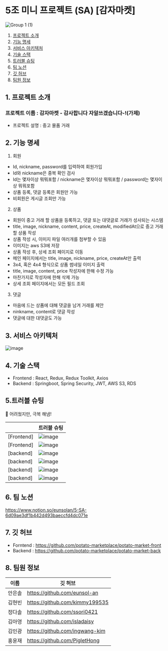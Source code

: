 # 5조 미니 프로젝트 (SA) [감자마켓] #
![Group 1 (1)](https://user-images.githubusercontent.com/117730606/209360870-19c8ba6d-f26c-41ed-9698-ffbd49efbb33.png)




1. [프로젝트 소개](#1-프로젝트-소개)
2. [기능 명세](#2-기능-기능)
3. [서비스 아키텍처](#3-서비스-아키텍처)
4. [기술 스택](#4-기술-스택)
5. [트러블 슈팅](#5-트러블-슈팅)
6. [팀 노션](#6-팀-노션)
7. [깃 허브](#7-깃-허브)
8. [팀원 정보](#8-팀원-정보)



## 1. 프로젝트 소개
### 프로젝트 이름 : **감자마켓** - **감**사합니다 **자**알쓰겠습니다-!(가제)
- 프로젝트 설명 : 중고 물품 거래

## 2. 기능 명세

1. 회원

- Id, nickname, password를 입력하여 회원가입
- Id와 nickname은 중복 확인 검사
- Id는 몇자이상 뭐뭐포함 / nickname은 몇자이상 뭐뭐포함 / password는 몇자이상 뭐뭐포함
- 상품 등록, 댓글 등록은 회원만 가능
- 비회원은 게시글 조회만 가능

2. 상품

- 회원이 중고 거래 할 상품을 등록하고, 댓글 또는 대댓글로 거래가 성사되는 시스템
- title, image, nickname, content, price, createAt, modifiedAt으로 중고 거래 할 상품 작성
- 상품 작성 시, 이미지 파일 여러개를 첨부할 수 있음
- 이미지는 aws S3에 저장
- 상품 작성 후, 상세 조회 페이지로 이동
- 메인 페이지에서는 title, image, nickname, price, createAt만 출력
- 3x4, 혹은 4x4 형식으로 상품 썸네일 이미지 출력
- title, image, content, price 작성자에 한해 수정 가능
- 마찬가지로 작성자에 한해 삭제 가능
- 상세 조회 페이지에서는 모든 필드 조회

3. 댓글

- 마음에 드는 상품에 대해 댓글을 남겨 거래를 제안
- ninkname, content로 댓글 작성
- 댓글에 대한 대댓글도 가능


## 3. 서비스 아키텍처
![image](https://user-images.githubusercontent.com/117730606/209357235-53285c3c-d4bc-46e9-be8e-b457ddc91747.png)

## 4. 기술 스택
- Frontend : React, Redux, Redux Toolkit, Axios
- Backend  : Springboot, Spring Security, JWT, AWS S3, RDS

## 5.트러블 슈팅

💪 어려웠지만, 극복 해냄!


  |   | 트러블 슈팅 |
|--|--|
| [Frontend] | ![image](https://user-images.githubusercontent.com/117730606/209359166-dbd1631b-f690-4e98-b963-722e74ef5e19.png) |
| [Frontend] | ![image](https://user-images.githubusercontent.com/117730606/209359236-ac066a00-7794-4ce5-b0ef-4a93fcf2700c.png) |
| [backend] | ![image](https://user-images.githubusercontent.com/117730606/209359434-4820d2c2-2054-4ab7-8a4c-a26af42a30fc.png) |
| [backend] | ![image](https://user-images.githubusercontent.com/117730606/209359503-0296a166-d9e5-45f6-8c18-ed2ede3482f4.png) |
| [backend] | ![image](https://user-images.githubusercontent.com/117730606/209359566-bfea7d54-291a-418b-b67c-945a76a93469.png) |
| [backend] | ![image](https://user-images.githubusercontent.com/117730606/209359601-419d501b-dc06-4b17-8e84-2d68bca06bbf.png) |


## 6. 팀 노션
https://www.notion.so/eunsolan/5-SA-6d09ae3df1b442d493baeccfd4dc071e

## 7. 깃 허브
- Forntend : https://github.com/potato-marketplace/potato-market-front
- Backend : https://github.com/potato-marketplace/potato-market-back


## 8. 팀원 정보
| 이름 | 깃 허브 |
|--|--|
| 안은솔 | https://github.com/eunsol-an |
| 김현빈 | https://github.com/kimmy199535 |
| 정다솔 | https://github.com/ssori0421 |
| 김아영 | https://github.com/isladaisy |
| 김인광 | https://github.com/ingwang-kim |
| 홍윤재 | https://github.com/PigletHong |




